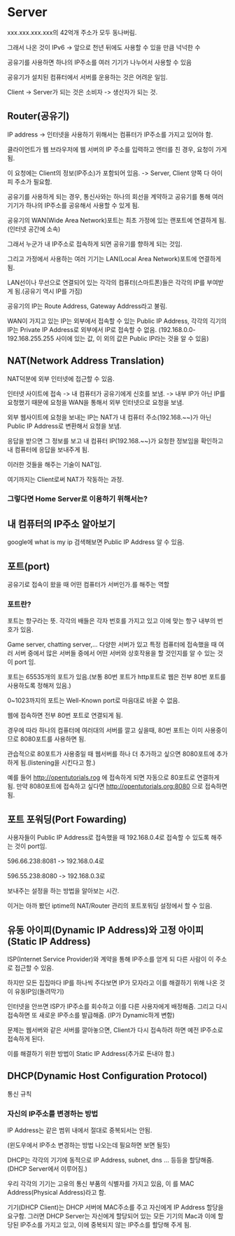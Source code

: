 # Server
xxx.xxx.xxx.xxx의 42억개 주소가 모두 동나버림.

그래서 나온 것이 IPv6 -> 앞으로 천년 뒤에도 사용할 수 있을 만큼 넉넉한 수

공유기를 사용하면 하나의 IP주소를 여러 기기가 나누어서 사용할 수 있음

공유기가 설치된 컴퓨터에서 서버를 운용하는 것은 어려운 일임.

Client -> Server가 되는 것은 소비자 -> 생산자가 되는 것.

## Router(공유기)

IP address -> 인터넷을 사용하기 위해서는 컴퓨터가 IP주소를 가지고 있어야 함.

클라이언트가 웹 브라우저에 웹 서버의 IP 주소를 입력하고 엔터를 친 경우, 요청이 가게 됨.

이 요청에는 Client의 정보(IP주소)가 포함되어 있음. -> Server, Client 양쪽 다 아이피 주소가 필요함.

공유기를 사용하게 되는 경우, 통신사와는 하나의 회선을 계약하고 공유기를 통해 여러 기기가 하나의 IP주소를 공유해서 사용할 수 있게 됨.

공유기의 WAN(Wide Area Network)포트는 최초 가정에 있는 랜포트에 연결하게 됨.
(인터넷 공간에 소속)

그래서 누군가 내 IP주소로 접속하게 되면 공유기를 향하게 되는 것임.

그리고 가정에서 사용하는 여러 기기는 LAN(Local Area Network)포트에 연결하게 됨.

LAN선이나 무선으로 연결되어 있는 각각의 컴퓨터(스마트폰)들은 각각의 IP를 부여받게 됨.(공유기 역시 IP를 가짐)

공유기의 IP는 Route Address, Gateway Address라고 불림.

WAN이 가지고 있는 IP는 외부에서 접속할 수 있는 Public IP Address, 각각의 긱기의 IP는 Private IP Address로 외부에서 IP로 접속할 수 없음.
(192.168.0.0-192.168.255.255 사이에 있는 값, 이 외의 값은 Public IP라는 것을 알 수 있음)

## NAT(Network Address Translation)
NAT덕분에 외부 인터넷에 접근할 수 있음.

인터넷 사이트에 접속 -> 내 컴퓨터가 공유기에게 신호를 보냄. -> 내부 IP가 아닌 IP를 요청했기 때문에 요청을 WAN을 통해서 외부 인터넷으로 요청을 보냄.

외부 웹사이트에 요청을 보내는 IP는 NAT가 내 컴퓨터 주소(192.168.~~)가 아닌 Public IP Address로 변환해서 요청을 보냄.

응답을 받으면 그 정보를 보고 내 컴퓨터 IP(192.168.~~)가 요청한 정보임을 확인하고 내 컴퓨터에 응답을 보내주게 됨.

이러한 것들을 해주는 기술이 NAT임.

여기까지는 Client로써 NAT가 작동하는 과정.

### 그렇다면 Home Server로 이용하기 위해서는?

## 내 컴퓨터의 IP주소 알아보기
google에 what is my ip 검색해보면 Public IP Address 알 수 있음.

## 포트(port)

공유기로 접속이 왔을 때 어떤 컴퓨터가 서버인가.를 해주는 역할

### 포트란?

포트는 항구라는 뜻. 각각의 배들은 각자 번호를 가지고 있고 이에 맞는 항구 내부의 번호가 있음.

Game server, chatting server,... 다양한 서버가 있고 특정 컴퓨터에 접속했을 때 여러 서버 중에서 많은 서버들 중에서 어떤 서버와 상호작용을 할 것인지를 알 수 있는 것이 port 임.

포트는 65535개의 포트가 있음.(보통 80번 포트가 http포트로 웹은 전부 80번 포트를 사용하도록 정해저 있음.)

0~1023까지의 포트는 Well-Known port로 마음대로 바꿀 수 없음.

웹에 접속하면 전부 80번 포트로 연결되게 됨.

경우에 따라 하나의 컴퓨터에 여러대의 서버를 깔고 싶을때, 80번 포트는 이미 사용중이므로 8080포트를 사용하면 됨.

관습적으로 80포트가 사용중일 때 웹서버를 하나 더 추가하고 싶으면 8080포트에 추가하게 됨.(listening을 시킨다고 함.)

예를 들어 http://opentutorials.rog 에 접속하게 되면 자동으로 80포트로 연결하게 됨. 만약 8080포트에 접속하고 싶다면 http://opentutorials.org:8080 으로 접속하면 됨.

## 포트 포워딩(Port Fowarding)

사용자들이 Public IP Address로 접속했을 때 192.168.0.4로 접속할 수 있도록 해주는 것이 port임.

596.66.238:8081 -> 192.168.0.4로



596.55.238:8080 -> 192.168.0.3로

보내주는 설정을 하는 방법을 알아보는 시간.

이거는 아까 봤던 iptime의 NAT/Router 관리의 포트포워딩 설정에서 할 수 있음.

## 유동 아이피(Dynamic IP Address)와 고정 아이피(Static IP Address)

ISP(Internet Service Provider)와 계약을 통해 IP주소를 얻게 되 다른 사람이 이 주소로 접근할 수 있음.

하지만 모든 집집마다 IP를 하나씩 주다보면 IP가 모자라고 이를 해결하기 위해 나온 것이 유동IP임(돌려막기)

인터넷을 안쓰면 ISP가 IP주소를 회수하고 이를 다른 사용자에게 배정해줌. 그리고 다시 접속하면 또 새로운 IP주소를 발급해줌. (IP가 Dynamic하게 변함)

문제는 웹서버와 같은 서버를 깔아놓으면, Client가 다시 접속하려 하면 예전 IP주소로 접속하게 된다.

이를 해결하기 위한 방법이 Static IP Address(추가로 돈내야 함.)

## DHCP(Dynamic Host Configuration Protocol)

통신 규칙

### 자신의 IP주소를 변경하는 방법

IP Address는 같은 범위 내에서 절대로 중복되서는 안됨.

(윈도우에서 IP주소 변경하는 방법 나오는데 필요하면 보면 될듯)

DHCP는 각각의 기기에 동적으로 IP Address, subnet, dns ... 등등을 할당해줌.(DHCP Server에서 이루어짐.)

우리 각각의 기기는 고유의 통신 부품의 식별자를 가지고 있음, 이 를 MAC Address(Physical Address)라고 함.

기기(DHCP Client)는 DHCP 서버에 MAC주소를 주고 자신에게 IP Address 할당을 요구함. 그러면 DHCP Server는 자신에게 할당되어 있는 모든 기기의 Mac과 이에 할당된 IP주소를 가지고 있고, 이에 중복되지 않는 IP주소를 할당해 주게 됨. 
